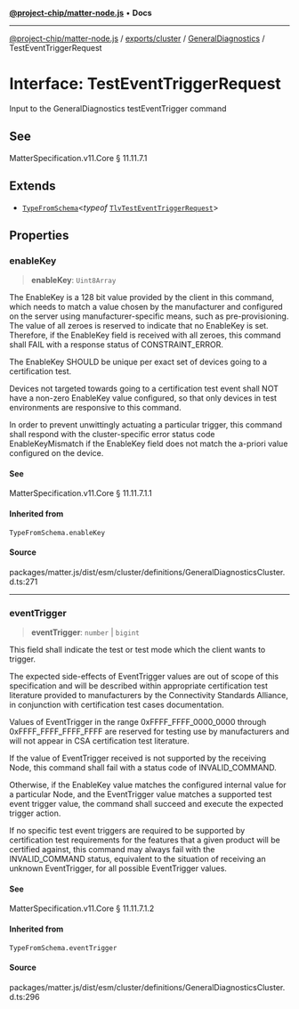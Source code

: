 [**@project-chip/matter-node.js**](../../../../../README.md) • **Docs**

***

[@project-chip/matter-node.js](../../../../../modules.md) / [exports/cluster](../../../README.md) / [GeneralDiagnostics](../README.md) / TestEventTriggerRequest

# Interface: TestEventTriggerRequest

Input to the GeneralDiagnostics testEventTrigger command

## See

MatterSpecification.v11.Core § 11.11.7.1

## Extends

- [`TypeFromSchema`](../../../../tlv/README.md#typefromschemas)\<*typeof* [`TlvTestEventTriggerRequest`](../README.md#tlvtesteventtriggerrequest)\>

## Properties

### enableKey

> **enableKey**: `Uint8Array`

The EnableKey is a 128 bit value provided by the client in this command, which needs to match a value chosen
by the manufacturer and configured on the server using manufacturer-specific means, such as
pre-provisioning. The value of all zeroes is reserved to indicate that no EnableKey is set. Therefore, if
the EnableKey field is received with all zeroes, this command shall FAIL with a response status of
CONSTRAINT_ERROR.

The EnableKey SHOULD be unique per exact set of devices going to a certification test.

Devices not targeted towards going to a certification test event shall NOT have a non-zero EnableKey value
configured, so that only devices in test environments are responsive to this command.

In order to prevent unwittingly actuating a particular trigger, this command shall respond with the
cluster-specific error status code EnableKeyMismatch if the EnableKey field does not match the a-priori
value configured on the device.

#### See

MatterSpecification.v11.Core § 11.11.7.1.1

#### Inherited from

`TypeFromSchema.enableKey`

#### Source

packages/matter.js/dist/esm/cluster/definitions/GeneralDiagnosticsCluster.d.ts:271

***

### eventTrigger

> **eventTrigger**: `number` \| `bigint`

This field shall indicate the test or test mode which the client wants to trigger.

The expected side-effects of EventTrigger values are out of scope of this specification and will be
described within appropriate certification test literature provided to manufacturers by the Connectivity
Standards Alliance, in conjunction with certification test cases documentation.

Values of EventTrigger in the range 0xFFFF_FFFF_0000_0000 through 0xFFFF_FFFF_FFFF_FFFF are reserved for
testing use by manufacturers and will not appear in CSA certification test literature.

If the value of EventTrigger received is not supported by the receiving Node, this command shall fail with a
status code of INVALID_COMMAND.

Otherwise, if the EnableKey value matches the configured internal value for a particular Node, and the
EventTrigger value matches a supported test event trigger value, the command shall succeed and execute the
expected trigger action.

If no specific test event triggers are required to be supported by certification test requirements for the
features that a given product will be certified against, this command may always fail with the
INVALID_COMMAND status, equivalent to the situation of receiving an unknown EventTrigger, for all possible
EventTrigger values.

#### See

MatterSpecification.v11.Core § 11.11.7.1.2

#### Inherited from

`TypeFromSchema.eventTrigger`

#### Source

packages/matter.js/dist/esm/cluster/definitions/GeneralDiagnosticsCluster.d.ts:296

